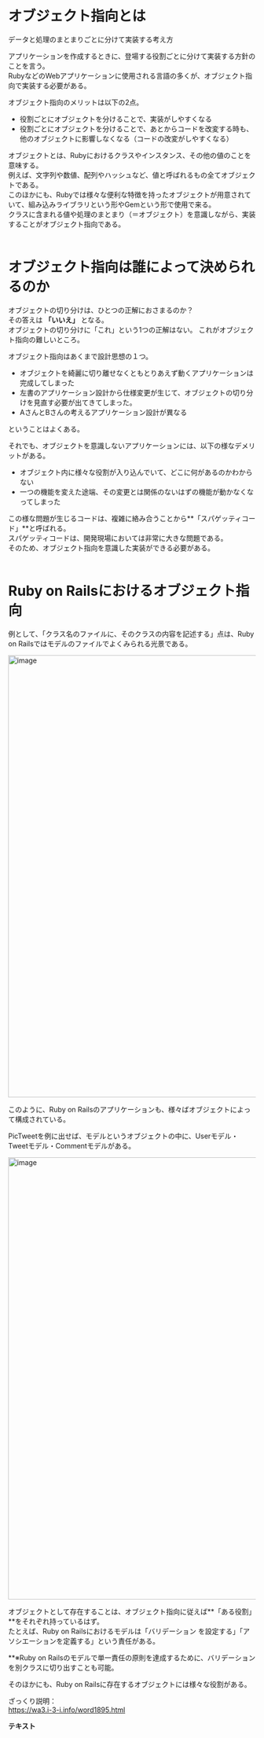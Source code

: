 # オブジェクト指向とは
データと処理のまとまりごとに分けて実装する考え方  

アプリケーションを作成するときに、登場する役割ごとに分けて実装する方針のことを言う。  
RubyなどのWebアプリケーションに使用される言語の多くが、オブジェクト指向で実装する必要がある。  

オブジェクト指向のメリットは以下の2点。  

- 役割ごとにオブジェクトを分けることで、実装がしやすくなる
- 役割ごとにオブジェクトを分けることで、あとからコードを改変する時も、他のオブジェクトに影響しなくなる（コードの改変がしやすくなる）  

オブジェクトとは、Rubyにおけるクラスやインスタンス、その他の値のことを意味する。  
例えば、文字列や数値、配列やハッシュなど、値と呼ばれるもの全てオブジェクトである。  
このほかにも、Rubyでは様々な便利な特徴を持ったオブジェクトが用意されていて、組み込みライブラリという形やGemという形で使用で来る。  
クラスに含まれる値や処理のまとまり（＝オブジェクト）を意識しながら、実装することがオブジェクト指向である。  
<br>

# オブジェクト指向は誰によって決められるのか
オブジェクトの切り分けは、ひとつの正解におさまるのか？  
その答えは **「いいえ」** となる。  
オブジェクトの切り分けに「これ」という1つの正解はない。
これがオブジェクト指向の難しいところ。  

オブジェクト指向はあくまで設計思想の１つ。
- オブジェクトを綺麗に切り離せなくともとりあえず動くアプリケーションは完成してしまった
- 左書のアプリケーション設計から仕様変更が生じて、オブジェクトの切り分けを見直す必要が出てきてしまった。
- AさんとBさんの考えるアプリケーション設計が異なる

ということはよくある。  

それでも、オブジェクトを意識しないアプリケーションには、以下の様なデメリットがある。  
- オブジェクト内に様々な役割が入り込んでいて、どこに何があるのかわからない
- 一つの機能を変えた途端、その変更とは関係のないはずの機能が動かなくなってしまった

この様な問題が生じるコードは、複雑に絡み合うことから**「スパゲッティコード」**と呼ばれる。  
スパゲッティコードは、開発現場においては非常に大きな問題である。  
そのため、オブジェクト指向を意識した実装ができる必要がある。  
<br>

# Ruby on Railsにおけるオブジェクト指向
例として、「クラス名のファイルに、そのクラスの内容を記述する」点は、Ruby on Railsではモデルのファイルでよくみられる光景である。  

<img width="900" alt="image" src="https://i.gyazo.com/0ac77c7c1010a0d41b6b95b0fcef7ef6.png">  
<br>

このように、Ruby on Railsのアプリケーションも、様々ばオブジェクトによって構成されている。  

PicTweetを例に出せば、モデルというオブジェクトの中に、Userモデル・Tweetモデル・Commentモデルがある。  

<img width="900" alt="image" src="https://i.gyazo.com/8d6d2b12e0e5f0f41096deafafe3bf6a.png">  
<br>

オブジェクトとして存在することは、オブジェクト指向に従えば**「ある役割」**をそれぞれ持っているはず。  
たとえば、Ruby on Railsにおけるモデルは「バリデーション を設定する」「アソシエーションを定義する」という責任がある。  

**※Ruby on Railsのモデルで単一責任の原則を達成するために、バリデーションを別クラスに切り出すことも可能。  

そのほかにも、Ruby on Railsに存在するオブジェクトには様々な役割がある。  

ざっくり説明：  
https://wa3.i-3-i.info/word1895.html  

**テキスト**
